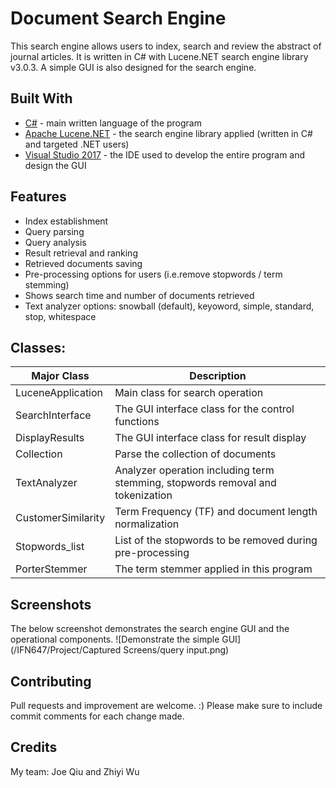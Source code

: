 # Document Search Engine

This search engine allows users to index, search and review the abstract of journal articles. It is written in C# with Lucene.NET search engine library v3.0.3. A simple GUI is also designed for the search engine. 

## Built With

* [C#](https://docs.microsoft.com/en-us/dotnet/csharp/) - main written language of the program
* [Apache Lucene.NET](https://lucenenet.apache.org) - the search engine library applied (written in C# and targeted .NET users)
* [Visual Studio 2017](https://visualstudio.microsoft.com/zh-hant/downloads/?rr=https%3A%2F%2Fwww.google.com.au%2F) - the IDE used to develop the entire program and design the GUI

## Features

* Index establishment
* Query parsing
* Query analysis
* Result retrieval and ranking
* Retrieved documents saving
* Pre-processing options for users (i.e.remove stopwords / term stemming) 
* Shows search time and number of documents retrieved
* Text analyzer options: snowball (default), keyoword, simple, standard, stop, whitespace

## Classes:

Major Class           | Description           
--------------------- | -------------  
LuceneApplication     | Main class for search operation    
SearchInterface       | The GUI interface class for the control functions
DisplayResults        | The GUI interface class for result display
Collection            | Parse the collection of documents
TextAnalyzer          | Analyzer operation including term stemming, stopwords removal and tokenization
CustomerSimilarity    | Term Frequency (TF) and document length normalization 
Stopwords_list        | List of the stopwords to be removed during pre-processing 
PorterStemmer         | The term stemmer applied in this program

## Screenshots
The below screenshot demonstrates the search engine GUI and the operational components.
![Demonstrate the simple GUI](/IFN647/Project/Captured Screens/query input.png)

## Contributing

Pull requests and improvement are welcome. :) Please make sure to include commit comments for each change made. 

## Credits

My team: Joe Qiu and Zhiyi Wu


